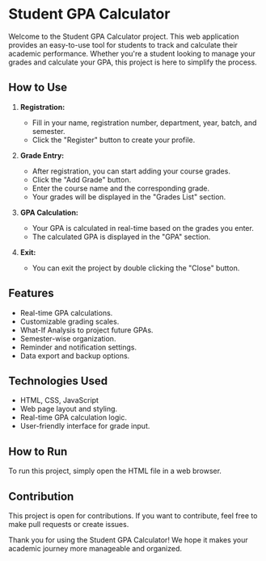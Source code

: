 # Student GPA Calculator

Welcome to the Student GPA Calculator project. This web application provides an easy-to-use tool for students to track and calculate their academic performance. Whether you're a student looking to manage your grades and calculate your GPA, this project is here to simplify the process. 

## How to Use

1. **Registration:** 
   - Fill in your name, registration number, department, year, batch, and semester.
   - Click the "Register" button to create your profile.

2. **Grade Entry:**
   - After registration, you can start adding your course grades.
   - Click the "Add Grade" button.
   - Enter the course name and the corresponding grade.
   - Your grades will be displayed in the "Grades List" section.

3. **GPA Calculation:**
   - Your GPA is calculated in real-time based on the grades you enter.
   - The calculated GPA is displayed in the "GPA" section.

4. **Exit:**
   - You can exit the project by double clicking the "Close" button.

## Features

- Real-time GPA calculations.
- Customizable grading scales.
- What-If Analysis to project future GPAs.
- Semester-wise organization.
- Reminder and notification settings.
- Data export and backup options.

## Technologies Used

- HTML, CSS, JavaScript
- Web page layout and styling.
- Real-time GPA calculation logic.
- User-friendly interface for grade input.

## How to Run

To run this project, simply open the HTML file in a web browser.

## Contribution

This project is open for contributions. If you want to contribute, feel free to make pull requests or create issues.

Thank you for using the Student GPA Calculator! We hope it makes your academic journey more manageable and organized.
